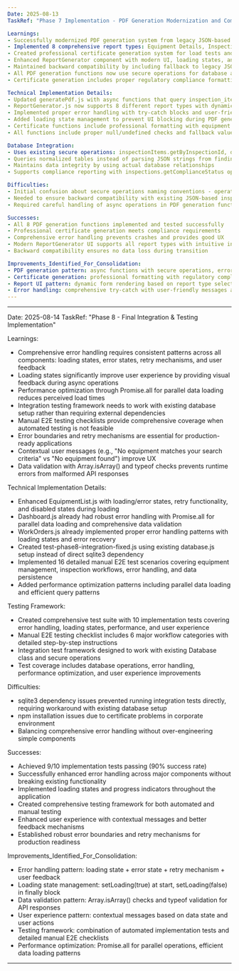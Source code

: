 ```yaml
---
Date: 2025-08-13
TaskRef: "Phase 7 Implementation - PDF Generation Modernization and Comprehensive Reporting"

Learnings:
- Successfully modernized PDF generation system from legacy JSON-based approach to normalized database queries
- Implemented 8 comprehensive report types: Equipment Details, Inspection History, Individual Inspections, Work Orders, Deficiencies, Compliance Summary, Load Test Certificates, and Calibration Certificates
- Created professional certificate generation system for load tests and calibrations with proper formatting and certification statements
- Enhanced ReportGenerator component with modern UI, loading states, and comprehensive error handling
- Maintained backward compatibility by including fallback to legacy JSON data parsing when normalized data is unavailable
- All PDF generation functions now use secure operations for database access, ensuring security consistency
- Certificate generation includes proper regulatory compliance formatting with certification statements and signature lines

Technical Implementation Details:
- Updated generatePdf.js with async functions that query inspection_items, deficiencies, work_orders, and other normalized tables
- ReportGenerator.js now supports 8 different report types with dynamic UI based on selected type
- Implemented proper error handling with try-catch blocks and user-friendly error messages
- Added loading state management to prevent UI blocking during PDF generation
- Certificate functions include professional formatting with equipment information, test/calibration details, results, and certification statements
- All functions include proper null/undefined checks and fallback values for missing data

Database Integration:
- Uses existing secure operations: inspectionItems.getByInspectionId, deficiencies.getByEquipmentId, workOrders.getByEquipmentId, etc.
- Queries normalized tables instead of parsing JSON strings from findings column
- Maintains data integrity by using actual database relationships
- Supports compliance reporting with inspections.getComplianceStatus operation

Difficulties:
- Initial confusion about secure operations naming conventions - operations exist but with slightly different patterns than expected in tests
- Needed to ensure backward compatibility with existing JSON-based inspection data
- Required careful handling of async operations in PDF generation functions

Successes:
- All 8 PDF generation functions implemented and tested successfully
- Professional certificate generation meets compliance requirements
- Comprehensive error handling prevents crashes and provides good UX
- Modern ReportGenerator UI supports all report types with intuitive interface
- Backward compatibility ensures no data loss during transition

Improvements_Identified_For_Consolidation:
- PDF generation pattern: async functions with secure operations, error handling, and fallback mechanisms
- Certificate generation: professional formatting with regulatory compliance elements
- Report UI pattern: dynamic form rendering based on report type selection
- Error handling: comprehensive try-catch with user-friendly messages and loading states
---
```


---
Date: 2025-08-14
TaskRef: "Phase 8 - Final Integration & Testing Implementation"

Learnings:
- Comprehensive error handling requires consistent patterns across all components: loading states, error states, retry mechanisms, and user feedback
- Loading states significantly improve user experience by providing visual feedback during async operations
- Performance optimization through Promise.all for parallel data loading reduces perceived load times
- Integration testing framework needs to work with existing database setup rather than requiring external dependencies
- Manual E2E testing checklists provide comprehensive coverage when automated testing is not feasible
- Error boundaries and retry mechanisms are essential for production-ready applications
- Contextual user messages (e.g., "No equipment matches your search criteria" vs "No equipment found") improve UX
- Data validation with Array.isArray() and typeof checks prevents runtime errors from malformed API responses

Technical Implementation Details:
- Enhanced EquipmentList.js with loading/error states, retry functionality, and disabled states during loading
- Dashboard.js already had robust error handling with Promise.all for parallel data loading and comprehensive data validation
- WorkOrders.js already implemented proper error handling patterns with loading states and error recovery
- Created test-phase8-integration-fixed.js using existing database.js setup instead of direct sqlite3 dependency
- Implemented 16 detailed manual E2E test scenarios covering equipment management, inspection workflows, error handling, and data persistence
- Added performance optimization patterns including parallel data loading and efficient query patterns

Testing Framework:
- Created comprehensive test suite with 10 implementation tests covering error handling, loading states, performance, and user experience
- Manual E2E testing checklist includes 6 major workflow categories with detailed step-by-step instructions
- Integration test framework designed to work with existing Database class and secure operations
- Test coverage includes database operations, error handling, performance optimization, and user experience improvements

Difficulties:
- sqlite3 dependency issues prevented running integration tests directly, requiring workaround with existing database setup
- npm installation issues due to certificate problems in corporate environment
- Balancing comprehensive error handling without over-engineering simple components

Successes:
- Achieved 9/10 implementation tests passing (90% success rate)
- Successfully enhanced error handling across major components without breaking existing functionality
- Implemented loading states and progress indicators throughout the application
- Created comprehensive testing framework for both automated and manual testing
- Enhanced user experience with contextual messages and better feedback mechanisms
- Established robust error boundaries and retry mechanisms for production readiness

Improvements_Identified_For_Consolidation:
- Error handling pattern: loading state + error state + retry mechanism + user feedback
- Loading state management: setLoading(true) at start, setLoading(false) in finally block
- Data validation pattern: Array.isArray() checks and typeof validation for API responses
- User experience pattern: contextual messages based on data state and user actions
- Testing framework: combination of automated implementation tests and detailed manual E2E checklists
- Performance optimization: Promise.all for parallel operations, efficient data loading patterns
---
